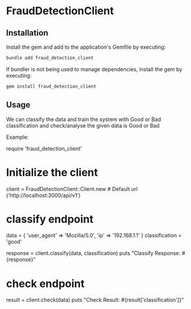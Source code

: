 # FraudDetectionClient

## Installation

Install the gem and add to the application's Gemfile by executing:

```bash
bundle add fraud_detection_client
```

If bundler is not being used to manage dependencies, install the gem by executing:

```bash
gem install fraud_detection_client
```

## Usage

We can classify the data and train the system with Good or Bad classification and check/analyse the given data is Good or Bad

Example: 

require 'fraud_detection_client'

# Initialize the client
client = FraudDetectionClient::Client.new    # Default url ('http://localhost:3000/api/v1')

# classify endpoint
data = { 'user_agent' => 'Mozilla/5.0', 'ip' => '192.168.1.1' }
classification = 'good'

response = client.classify(data, classification)
puts "Classify Response: #{response}"

# check endpoint
result = client.check(data)
puts "Check Result: #{result['classification']}"
